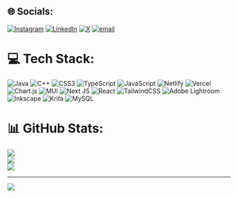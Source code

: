 ## 🌐 Socials:
[![Instagram](https://img.shields.io/badge/Instagram-%23E4405F.svg?logo=Instagram&logoColor=white)](https://instagram.com/pizzat25_) [![LinkedIn](https://img.shields.io/badge/LinkedIn-%230077B5.svg?logo=linkedin&logoColor=white)](https://linkedin.com/in/prakharporwal) [![X](https://img.shields.io/badge/X-black.svg?logo=X&logoColor=white)](https://x.com/pizzat25_) [![email](https://img.shields.io/badge/Email-D14836?logo=gmail&logoColor=white)](mailto:pporwal2019@gmail.com) 

# 💻 Tech Stack:
![Java](https://img.shields.io/badge/java-%23ED8B00.svg?style=plastic&logo=openjdk&logoColor=white) ![C++](https://img.shields.io/badge/c++-%2300599C.svg?style=plastic&logo=c%2B%2B&logoColor=white) ![CSS3](https://img.shields.io/badge/css3-%231572B6.svg?style=plastic&logo=css3&logoColor=white) ![TypeScript](https://img.shields.io/badge/typescript-%23007ACC.svg?style=plastic&logo=typescript&logoColor=white) ![JavaScript](https://img.shields.io/badge/javascript-%23323330.svg?style=plastic&logo=javascript&logoColor=%23F7DF1E) ![Netlify](https://img.shields.io/badge/netlify-%23000000.svg?style=plastic&logo=netlify&logoColor=#00C7B7) ![Vercel](https://img.shields.io/badge/vercel-%23000000.svg?style=plastic&logo=vercel&logoColor=white) ![Chart.js](https://img.shields.io/badge/chart.js-F5788D.svg?style=plastic&logo=chart.js&logoColor=white) ![MUI](https://img.shields.io/badge/MUI-%230081CB.svg?style=plastic&logo=mui&logoColor=white) ![Next JS](https://img.shields.io/badge/Next-black?style=plastic&logo=next.js&logoColor=white) ![React](https://img.shields.io/badge/react-%2320232a.svg?style=plastic&logo=react&logoColor=%2361DAFB) ![TailwindCSS](https://img.shields.io/badge/tailwindcss-%2338B2AC.svg?style=plastic&logo=tailwind-css&logoColor=white) ![Adobe Lightroom](https://img.shields.io/badge/Adobe%20Lightroom-31A8FF.svg?style=plastic&logo=Adobe%20Lightroom&logoColor=white) ![Inkscape](https://img.shields.io/badge/Inkscape-e0e0e0?style=plastic&logo=inkscape&logoColor=080A13) ![Krita](https://img.shields.io/badge/Krita-203759?style=plastic&logo=krita&logoColor=EEF37B) ![MySQL](https://img.shields.io/badge/mysql-4479A1.svg?style=plastic&logo=mysql&logoColor=white)
# 📊 GitHub Stats:
![](https://github-readme-stats.vercel.app/api?username=prakharp18&theme=dark&hide_border=false&include_all_commits=true&count_private=true)<br/>
![](https://nirzak-streak-stats.vercel.app/?user=prakharp18&theme=dark&hide_border=false)<br/>
![](https://github-readme-stats.vercel.app/api/top-langs/?username=prakharp18&theme=dark&hide_border=false&include_all_commits=true&count_private=true&layout=compact)

---
[![](https://visitcount.itsvg.in/api?id=prakharp18&icon=0&color=0)](https://visitcount.itsvg.in)

<!-- Proudly created with GPRM ( https://gprm.itsvg.in ) -->
